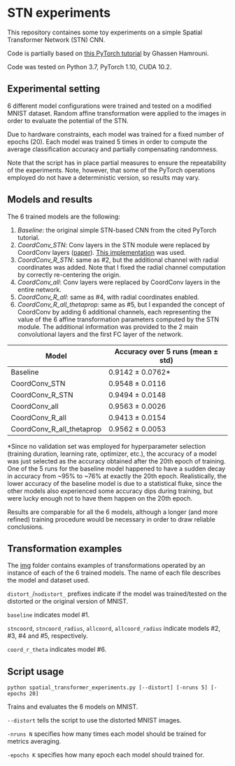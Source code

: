 # STN experiments
This repository containes some toy experiments on a simple Spatial Transformer Network (STN) CNN.

Code is partially based on [this PyTorch tutorial](https://pytorch.org/tutorials/intermediate/spatial_transformer_tutorial.html) by Ghassen Hamrouni.

Code was tested on Python 3.7, PyTorch 1.10, CUDA 10.2.

## Experimental setting
6 different model configurations were trained and tested on a modified MNIST dataset. Random affine transformation were applied to the images in order to evaluate the potential of the STN.

Due to hardware constraints, each model was trained for a fixed number of epochs (20). Each model was trained 5 times in order to compute the average classification accuracy and partially compensating randomness.

Note that the script has in place partial measures to ensure the repeatability of the experiments. Note, however, that some of the PyTorch operations employed do not have a deterministic version, so results may vary.

## Models and results
The 6 trained models are the following:
1. *Baseline*: the original simple STN-based CNN from the cited PyTorch tutorial.
2. *CoordConv_STN*: Conv layers in the STN module were replaced by CoordConv layers ([paper](https://arxiv.org/abs/1807.03247)). [This implementation](https://github.com/mkocabas/CoordConv-pytorch) was used.
3. *CoordConv_R_STN*: same as #2, but the additional channel with radial coordinates was added. Note that I fixed the radial channel computation by correctly re-centering the origin.
4. *CoordConv_all*: Conv layers were replaced by CoordConv layers in the entire network.
5. *CoordConv_R_all*: same as #4, with radial coordinates enabled.
6. *CoordConv_R_all_thetaprop*: same as #5, but I expanded the concept of CoordConv by adding 6 additional channels, each representing the value of the 6 affine transformation parameters computed by the STN module. The additional information was provided to the 2 main convolutional layers and the first FC layer of the network.

| Model | Accuracy over 5 runs (mean ± std) |
| -------------------------- | ------------- |
| Baseline                   | 0.9142 ± 0.0762* |
| CoordConv_STN              | 0.9548 ± 0.0116 |
| CoordConv_R_STN            | 0.9494 ± 0.0148 |
| CoordConv_all              | 0.9563 ± 0.0026 |
| CoordConv_R_all            | 0.9413 ± 0.0154 |
| CoordConv_R_all_thetaprop  | 0.9562 ± 0.0053 |

\*Since no validation set was employed for hyperparameter selection (training duration, learning rate, optimizer, etc.), the accuracy of a model was just selected as the accuracy obtained after the 20th epoch of training. One of the 5 runs for the baseline model happened to have a sudden decay in accuracy from ~95% to ~76% at exactly the 20th epoch. Realistically, the lower accuracy of the baseline model is due to a statistical fluke, since the other models also experienced some accuracy dips during training, but were lucky enough not to have them happen on the 20th epoch.

Results are comparable for all the 6 models, although a longer (and more refined) training procedure would be necessary in order to draw reliable conclusions.

## Transformation examples
The [img](img) folder contains examples of transformations operated by an instance of each of the 6 trained models. The name of each file describes the model and dataset used.

`distort_`/`nodistort_` prefixes indicate if the model was trained/tested on the distorted or the original version of MNIST.

`baseline` indicates model #1.

`stncoord`, `stncoord_radius`, `allcoord`, `allcoord_radius` indicate models #2, #3, #4 and #5, respectively.

`coord_r_theta` indicates model #6.

## Script usage
`python spatial_transformer_experiments.py [--distort] [-nruns 5] [-epochs 20]`

Trains and evaluates the 6 models on MNIST.

`--distort` tells the script to use the distorted MNIST images.

`-nruns N` specifies how many times each model should be trained for metrics averaging.

`-epochs K` specifies how many epoch each model should trained for.
